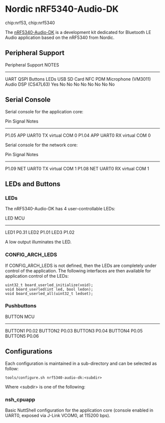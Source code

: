 Nordic nRF5340-Audio-DK
=======================

chip:nrf53, chip:nrf5340

The
[nRF5340-Audio-DK](https://www.nordicsemi.com/Products/Development-hardware/nRF5340-Audio-DK)
is a development kit dedicated for Bluetooth LE Audio application based
on the nRF5340 from Nordic.

Peripheral Support
------------------

  Peripheral                                                                           Support                       NOTES
  ------------------------------------------------------------------------------------ ----------------------------- -------
  UART QSPI Buttons LEDs USB SD Card NFC PDM Microphone (VM3011) Audio DSP (CS47L63)   Yes No No No No No No No No   

Serial Console
--------------

Serial console for the application core:

  Pin     Signal         Notes
  ------- -------------- ---------------
  P1.05   APP UART0 TX   virtual COM 0
  P1.04   APP UART0 RX   virtual COM 0

Serial console for the network core:

  Pin     Signal         Notes
  ------- -------------- ---------------
  P1.09   NET UART0 TX   virtual COM 1
  P1.08   NET UART0 RX   virtual COM 1

LEDs and Buttons
----------------

### LEDs

The nRF5340-Audio-DK has 4 user-controllable LEDs:

  LED    MCU
  ------ -------
  LED1   P0.31
  LED2   P1.01
  LED3   P1.02

A low output illuminates the LED.

### CONFIG\_ARCH\_LEDS

If CONFIG\_ARCH\_LEDS is not defined, then the LEDs are completely under
control of the application. The following interfaces are then available
for application control of the LEDs:

    uint32_t board_userled_initialize(void);
    void board_userled(int led, bool ledon);
    void board_userled_all(uint32_t ledset);

### Pushbuttons

  BUTTON    MCU
  --------- -------
  BUTTON1   P0.02
  BUTTON2   P0.03
  BUTTON3   P0.04
  BUTTON4   P0.05
  BUTTON5   P0.06

Configurations
--------------

Each configuration is maintained in a sub-directory and can be selected
as follow:

    tools/configure.sh nrf5340-audio-dk:<subdir>

Where \<subdir\> is one of the following:

### nsh\_cpuapp

Basic NuttShell configuration for the application core (console enabled
in UART0, exposed via J-Link VCOM0, at 115200 bps).

